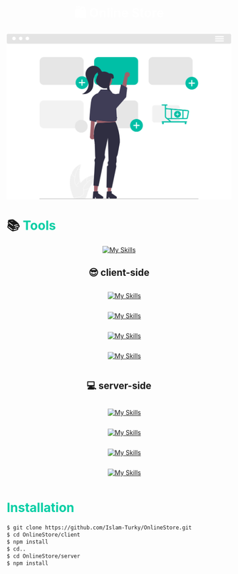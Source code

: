 <h1 style="text-align:center; color:#FFFFFF">🛍️ Online Store </h1>

<div style="display:flex; justify-content:center; align-items:center">
    <img src="./cart.svg"/>
</div>

# 📚 <span style="color:#03cea4">Tools</span>
<div style="text-align:center">

[![My Skills](https://skillicons.dev/icons?i=js,nodejs,react,html,css,expressjs,vscode,mongodb,postman)](https://skillicons.dev)

</div>

## <div style="text-align:center">😎 client-side</div>
<ul style="display:flex; flex-direction:column; justify-content:center; align-items:center">

[![My Skills](https://skillicons.dev/icons?i=js)](https://skillicons.dev)

[![My Skills](https://skillicons.dev/icons?i=react)](https://skillicons.dev)

[![My Skills](https://skillicons.dev/icons?i=html)](https://skillicons.dev)

[![My Skills](https://skillicons.dev/icons?i=css)](https://skillicons.dev)

</ul>

## <div style="text-align:center">💻 server-side</div>
<ul style="display:flex; flex-direction:column; justify-content:center; align-items:center">

[![My Skills](https://skillicons.dev/icons?i=nodejs)](https://skillicons.dev)

[![My Skills](https://skillicons.dev/icons?i=expressjs)](https://skillicons.dev)

[![My Skills](https://skillicons.dev/icons?i=mongodb)](https://skillicons.dev)

[![My Skills](https://skillicons.dev/icons?i=postman)](https://skillicons.dev)

</ul>

# <span style="color:#03cea4">Installation</span>

```
$ git clone https://github.com/Islam-Turky/OnlineStore.git
$ cd OnlineStore/client
$ npm install
$ cd..
$ cd OnlineStore/server
$ npm install
```
